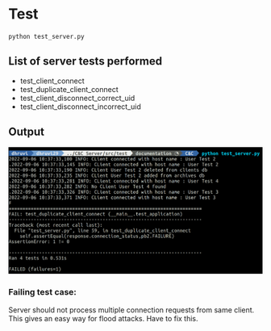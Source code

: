 # Test
```
python test_server.py
```
## List of server tests performed
* test_client_connect
* test_duplicate_client_connect
* test_client_disconnect_correct_uid
* test_client_disconnect_incorrect_uid

## Output
![](../../screenshots/testcases.png)

### Failing test case:
Server should not process multiple connection requests from same client. This gives an easy way for flood attacks. Have to fix this.